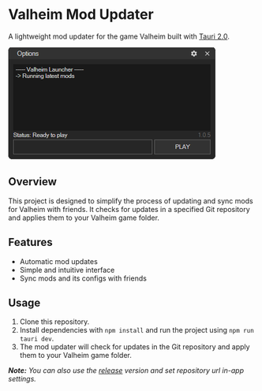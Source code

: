 # Valheim Mod Updater

A lightweight mod updater for the game Valheim built with [Tauri 2.0](https://beta.tauri.app/guides/).

![mod-updater.png](.github/mod-updater.png)

## Overview

This project is designed to simplify the process of updating and sync mods for Valheim with friends. 
It checks for updates in a specified Git repository and applies them to your Valheim game folder.

## Features

- Automatic mod updates
- Simple and intuitive interface
- Sync mods and its configs with friends

## Usage

1. Clone this repository.
2. Install dependencies with `npm install` and run the project using `npm run tauri dev`.
3. The mod updater will check for updates in the Git repository and apply them to your Valheim game folder.

_**Note:** You can also use the [release](https://github.com/Frenvius/tauri-mod-updater/releases) version and set repository url in-app settings._